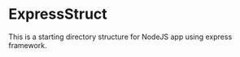 ExpressStruct
=============

This is a starting directory structure for NodeJS app using express framework.

